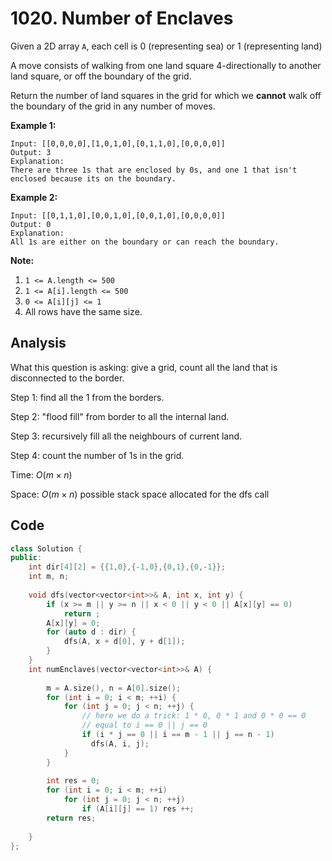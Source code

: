 # 1020. Number of Enclaves

Given a 2D array `A`, each cell is 0 (representing sea) or 1 (representing land)

A move consists of walking from one land square 4-directionally to another land square, or off the boundary of the grid.

Return the number of land squares in the grid for which we **cannot** walk off the boundary of the grid in any number of moves.

 

**Example 1:**

```
Input: [[0,0,0,0],[1,0,1,0],[0,1,1,0],[0,0,0,0]]
Output: 3
Explanation: 
There are three 1s that are enclosed by 0s, and one 1 that isn't enclosed because its on the boundary.
```

**Example 2:**

```
Input: [[0,1,1,0],[0,0,1,0],[0,0,1,0],[0,0,0,0]]
Output: 0
Explanation: 
All 1s are either on the boundary or can reach the boundary.
```

 

**Note:**

1. `1 <= A.length <= 500`
2. `1 <= A[i].length <= 500`
3. `0 <= A[i][j] <= 1`
4. All rows have the same size.

## Analysis

What this question is asking: give a grid, count all the land that is disconnected to the border.

Step 1: find all the 1 from the borders.

Step 2: "flood fill" from border to all the internal land.

Step 3: recursively fill all the neighbours of current land.

Step 4: count the number of 1s in the grid.

Time: $O(m \times n)$

Space: $O(m \times n)$ possible stack space allocated for the dfs call

## Code

```c++
class Solution {
public:
    int dir[4][2] = {{1,0},{-1,0},{0,1},{0,-1}};
    int m, n;
    
    void dfs(vector<vector<int>>& A, int x, int y) {    	
        if (x >= m || y >= n || x < 0 || y < 0 || A[x][y] == 0)
            return ;
        A[x][y] = 0;
        for (auto d : dir) {
            dfs(A, x + d[0], y + d[1]);
        }
    }
    int numEnclaves(vector<vector<int>>& A) {
        
        m = A.size(), n = A[0].size();
        for (int i = 0; i < m; ++i) {
            for (int j = 0; j < n; ++j) {
              	// here we do a trick: 1 * 0, 0 * 1 and 0 * 0 == 0
              	// equal to i == 0 || j == 0
                if (i * j == 0 || i == m - 1 || j == n - 1) 
                  dfs(A, i, j);
            }
        }
        
        int res = 0;
        for (int i = 0; i < m; ++i)
            for (int j = 0; j < n; ++j)
                if (A[i][j] == 1) res ++;
        return res;
                
    }
};
```

